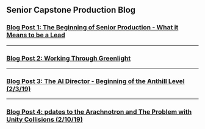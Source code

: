 Senior Capstone Production Blog
------




### **[Blog Post 1: The Beginning of Senior Production - What it Means to be a Lead](https://nicholasrobbins.github.io/SeniorProductionBlog1)**
---
### **[Blog Post 2: Working Through Greenlight](https://nicholasrobbins.github.io/SeniorProductionBlogTwo)**

---
### **[Blog Post 3: The AI Director - Beginning of the Anthill Level (2/3/19)](https://nicholasrobbins.github.io/SeniorProductionBlogThree)**

---
### **[Blog Post 4: pdates to the Arachnotron and The Problem with Unity Collisions (2/10/19)](https://nicholasrobbins.github.io/SeniorProductionBlogFour)**
